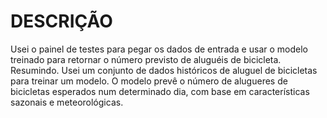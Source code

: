# DESCRIÇÃO

Usei o painel de testes para pegar os dados de entrada e usar o modelo treinado para retornar o número previsto de aluguéis de bicicleta. Resumindo. Usei um conjunto de dados históricos de aluguel de bicicletas para treinar um modelo. O modelo prevê o número de alugueres de bicicletas esperados num determinado dia, com base em características sazonais e meteorológicas.